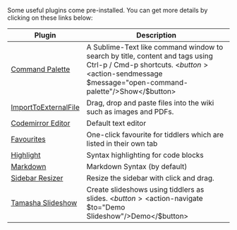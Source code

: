 Some useful plugins come pre-installed. You can get more details by clicking on these links below:

|Plugin|Description|
|------|-----------|
|[Command Palette](https://souk21.github.io/TW-commandpalette/)| A Sublime-Text like command window to search by title, content and tags using Ctrl-p / Cmd-p shortcuts. <$button><$action-sendmessage $message="open-command-palette"/>Show</$button>|
|[ImportToExternalFile]()|Drag, drop and paste files into the wiki such as images and PDFs. |
|[Codemirror Editor](https://tiddlywiki.com/plugins/tiddlywiki/codemirror/)|Default text editor|
|[Favourites](https://kookma.github.io/TW-Favorites/)|One-click favourite for tiddlers which are listed in their own tab|
|[Highlight](http://bolila.tiddlyspot.com/)|Syntax highlighting for code blocks|
|[Markdown](https://github.com/Jermolene/TiddlyWiki5/tree/master/plugins/tiddlywiki/markdown)|Markdown Syntax (by default)|
|[Sidebar Resizer](https://gk0wk.github.io/TiddlySeq/#Resizable%20Sidebar)|Resize the sidebar with click and drag.|
|[Tamasha Slideshow](https://kookma.github.io/TW-Tamasha/)|Create slideshows using tiddlers as slides. <$button><$action-navigate $to="Demo Slideshow"/>Demo</$button>|
